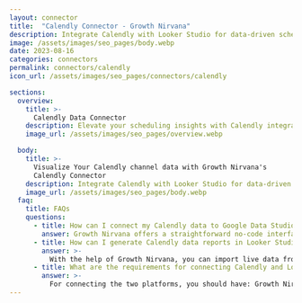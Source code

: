 ```yaml
---
layout: connector
title:  "Calendly Connector - Growth Nirvana"
description: Integrate Calendly with Looker Studio for data-driven scheduling analytics that shape your customer interactions.
image: /assets/images/seo_pages/body.webp
date: 2023-08-16
categories: connectors
permalink: connectors/calendly
icon_url: /assets/images/seo_pages/connectors/calendly

sections:
  overview:
    title: >-
      Calendly Data Connector
    description: Elevate your scheduling insights with Calendly integration. Seamlessly merge event data from Calendly with Looker Studio's analytical capabilities, unlocking a comprehensive view of scheduling trends, customer engagement, and operational efficiency.
    image_url: /assets/images/seo_pages/overview.webp

  body:
    title: >-
      Visualize Your Calendly channel data with Growth Nirvana's
      Calendly Connector
    description: Integrate Calendly with Looker Studio for data-driven scheduling analytics that shape your customer interactions.
    image_url: /assets/images/seo_pages/body.webp
  faq:
    title: FAQs
    questions:
      - title: How can I connect my Calendly data to Google Data Studio/Looker Studio?
        answer: Growth Nirvana offers a straightforward no-code interface to connect to Calendly data sources.
      - title: How can I generate Calendly data reports in Looker Studio?
        answer: >-
          With the help of Growth Nirvana, you can import live data from Calendly into Looker Studio. These data can be viewed in charts, tables, and dashboards to generate branded reports that can be shared instantly.
      - title: What are the requirements for connecting Calendly and Looker Studio?
        answer: >-
          For connecting the two platforms, you should have: Growth Nirvana Account and Calendly Ads Account
---
```

